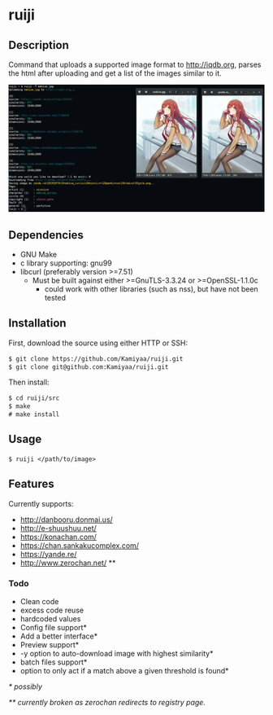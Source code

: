 # ruiji

## Description
Command that uploads a supported image format to http://iqdb.org,
parses the html after uploading and get a list of the images similar to it.

![Alt text](ruiji_screenshot.png?raw=true "ruiji")

## Dependencies
 - GNU Make
 - c library supporting: gnu99
 - libcurl (preferably version >=7.51)
   - Must be built against either >=GnuTLS-3.3.24 or >=OpenSSL-1.1.0c
     - could work with other libraries (such as nss), but have not been tested

## Installation
First, download the source using either HTTP or SSH: 
```
$ git clone https://github.com/Kamiyaa/ruiji.git
$ git clone git@github.com:Kamiyaa/ruiji.git
```
Then install:
```
$ cd ruiji/src
$ make
# make install
```

## Usage
```
$ ruiji </path/to/image>
```

## Features
Currently supports:
 - http://danbooru.donmai.us/
 - http://e-shuushuu.net/
 - https://konachan.com/
 - https://chan.sankakucomplex.com/
 - https://yande.re/
 - http://www.zerochan.net/ **

### Todo
 - Clean code
  - excess code reuse
  - hardcoded values
 - Config file support*
 - Add a better interface*
 - Preview support*
 - -y option to auto-download image with highest similarity*
 - batch files support*
 - option to only act if a match above a given threshold is found*

_\* possibly_

_\*\* currently broken as zerochan redirects to registry page._
